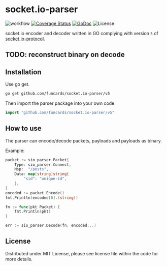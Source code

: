 # socket.io-parser

![workflow](https://github.com/funcards/socket.io-parser/actions/workflows/workflow.yml/badge.svg)
[![Coverage Status](https://coveralls.io/repos/funcards/socket.io-parser/badge.svg?branch=main&service=github)](https://coveralls.io/github/funcards/socket.io-parser?branch=main)
[![GoDoc](https://godoc.org/github.com/funcards/socket.io-parser?status.svg)](https://pkg.go.dev/github.com/funcards/socket.io-parser/v5)
![License](https://img.shields.io/dub/l/vibe-d.svg)

socket.io encoder and decoder written in GO complying with version `5` of [socket.io-protocol](https://github.com/socketio/socket.io-protocol).

## TODO: reconstruct binary on decode

## Installation

Use go get.

```bash
go get github.com/funcards/socket.io-parser/v5
```

Then import the parser package into your own code.

```go
import "github.com/funcards/socket.io-parser/v5"
```

## How to use

The parser can encode/decode packets, payloads and payloads as binary.

Example:

```go
packet := sio_parser.Packet{
    Type: sio_parser.Connect,
    Nsp:  "/posts",
    Data: map[string]string{
        "sid": "unique-id",
    },
}
encoded := packet.Encode()
fmt.Println(encoded[0].(string))

fn := func(pkt Packet) {
    fmt.Println(pkt)
}

err := sio_parser.Decode(fn, encoded...)
```

## License

Distributed under MIT License, please see license file within the code for more details.
